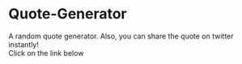 # Quote-Generator  
A random quote generator. Also, you can share the quote on twitter instantly!  
Click on the link below
